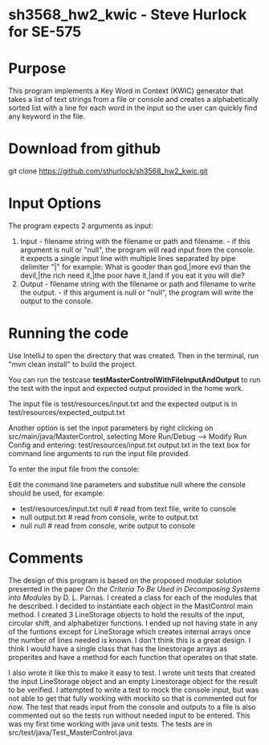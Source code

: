 # sh3568_hw2_kwic - Steve Hurlock for SE-575 

# Purpose
This program implements a Key Word in Context (KWIC) generator that takes a list of text strings from a file or console 
and creates a alphabetically sorted list with a line for each word in the input so the user can quickly find any keyword in the file.

# Download from github
git clone https://github.com/sthurlock/sh3568_hw2_kwic.git

# Input Options
The program expects 2 arguments as input:  
 1. Input  - filename string with the filename or path and filename.
           - if this argument is null or "null", the program will read input from the console.  
             it expects a single input line with multiple lines separated by pipe delimiter "|"
             for example: What is gooder than god,|more evil than the devil,|the rich need it,|the poor have it,|and if you eat it you will die?
 2. Output - filename string with the filename or path and filename to write the output.
           - if this argument is null or "null", the program will write the output to the console.
                    
# Running the code
Use IntelliJ to open the directory that was created.  Then in the terminal, run "mvn clean install" to build the project.

You can run the testcase **testMasterControlWithFileInputAndOutput** to run the test with the input and expected output provided in the home work.

The input file is test/resources/input.txt and the expected output is in test/resources/expected_output.txt


Another option is set the input parameters by right clicking on src/main/java/MasterControl, selecting More Run/Debug --> Modify Run Config and entering:
   test/resources/input.txt output.txt in the text box for command line arguments to run the input file provided.

To enter the input file from the console:

   Edit the command line parameters and substitue null where the console should be used, for example:
   * test/resources/input.txt null    # read from text file, write to console
   * null output.txt                  # read from console, write to output.txt
   * null null                        # read from console, write output to console

# Comments
The design of this program is based on the proposed modular solution presented in the paper *On the Criteria To Be Used in Decomposing Systems into Modules* by D. L. Parnas.  I created a class for each of the modules that he described.  I decided to instantiate each object in the MastControl main method.  I created 3 LineStorage objects to hold the results of the input, circular shift, and alphabetizer functions.  I ended up not having state in any of the funtions except for LineStorage which creates internal arrays once the number of lines needed is known.  I don't think this is a great design.  I think I would have a single class that has the linestorage arrays as properites and have a method for each function that operates on that state.  

I also wrote it like this to make it easy to test.  I wrote unit tests that created the input LineStorage object and an empty Linestorage object for the result to be verified.  I attempted to write a test to mock the console input, but was not able to get that fully working with mockito so that is commented out for now.  The test that reads input from the console and outputs to a file is also commented out so the tests run without needed input to be entered.  This was my first time working with java unit tests.  The tests are in src/test/java/Test_MasterControl.java
